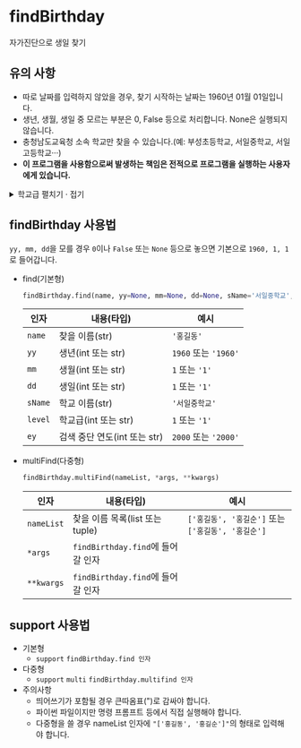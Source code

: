# findBirthday
자가진단으로 생일 찾기

## 유의 사항
 - 따로 날짜를 입력하지 않았을 경우, 찾기 시작하는 날짜는 1960년 01월 01일입니다.
 - 생년, 생월, 생일 중 모르는 부분은 0, False 등으로 처리합니다. None은 실행되지 않습니다.
 - 충청남도교육청 소속 학교만 찾을 수 있습니다.(예: 부성초등학교, 서일중학교, 서일고등학교···)
 - **이 프로그램을 사용함으로써 발생하는 책임은 전적으로 프로그램을 실행하는 사용자에게 있습니다.**
 <details markdown="1">
 <summary>학교급 펼치기 · 접기</summary>
  - 1: 유치원
  - 2: 초등학교
  - 3: 중학교
  - 4: 고등학교
  - 5: 특수학교
 </details>

## findBirthday 사용법
 `yy, mm, dd`을 모를 경우 `0`이나 `False` 또는 `None` 등으로 놓으면 기본으로 `1960, 1, 1`로 들어갑니다.

 - find(기본형)
    ```python
    findBirthday.find(name, yy=None, mm=None, dd=None, sName='서일중학교', level=3, ey=False)
    ```
    | 인자  | 내용(타입) | 예시 |
    | ----- | ---------- | ---- |
    | `name` | 찾을 이름(str) | `'홍길동'` |
    | `yy` | 생년(int 또는 str) | `1960` 또는 `'1960'` |
    | `mm` | 생월(int 또는 str) | `1` 또는 `'1'` |
    | `dd` | 생일(int 또는 str) | `1` 또는 `'1'` |
    | `sName` | 학교 이름(str) | `'서일중학교'` |
    | `level` | 학교급(int 또는 str) | `1` 또는 `'1'` |
    | `ey` | 검색 중단 연도(int 또는 str) | `2000` 또는 `'2000'` |

 - multiFind(다중형)
    ```python
    findBirthday.multiFind(nameList, *args, **kwargs)
    ```
    | 인자 | 내용(타입) | 예시 |
    | ---- | ---------- | ---- |
    | `nameList` | 찾을 이름 목록(list 또는 tuple) | `['홍길동', '홍길순']` 또는 `['홍길동', '홍길순']` |
    | `*args` | `findBirthday.find`에 들어갈 인자 |  |
    | `**kwargs` | `findBirthday.find`에 들어갈 인자 |  |

## support 사용법
 - 기본형
    - `support` `findBirthday.find 인자`
 - 다중형
    - `support` `multi` `findBirthday.multifind 인자`
 - 주의사항
    - 띄어쓰기가 포함될 경우 큰따옴표(")로 감싸야 합니다.
    - 파이썬 파일이지만 명령 프롬프트 등에서 직접 실행해야 합니다.
    - 다중형을 쓸 경우 nameList 인자에 `"['홍길동', '홍길순']"`의 형태로 입력해야 합니다. 